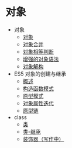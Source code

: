 # 对象

- 对象
  - [对象](./base//object-property.md)
  - [对象合并](./base//object-merge.md)
  - [对象相等判断](./base//object-is.md)
  - [增强的对象语法](./base//object-enhance.md)
  - [对象解构](./base//object-destructuring.md)
- ES5 对象的创建与继承
  - [概述](./create-inherit/introduce.md)
  - [构造函数模式](./create-inherit/object-constructor.md)
  - [原型模式](./create-inherit/object-prototype.md)
  - [对象属性迭代](./create-inherit/object-property-loop.md)
  - [原型链](./create-inherit/object-prototype-chain.md)
- class
  - [类](./class/class.md)
  - [类-继承](./class/class-inherit.md)
  - [装饰器（写作中）](./class/decorator.md)
